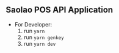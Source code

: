 ## Saolao POS API Application

- For Developer:
    1. run `yarn`
    2. run `yarn genkey`
    3. run `yarn dev`